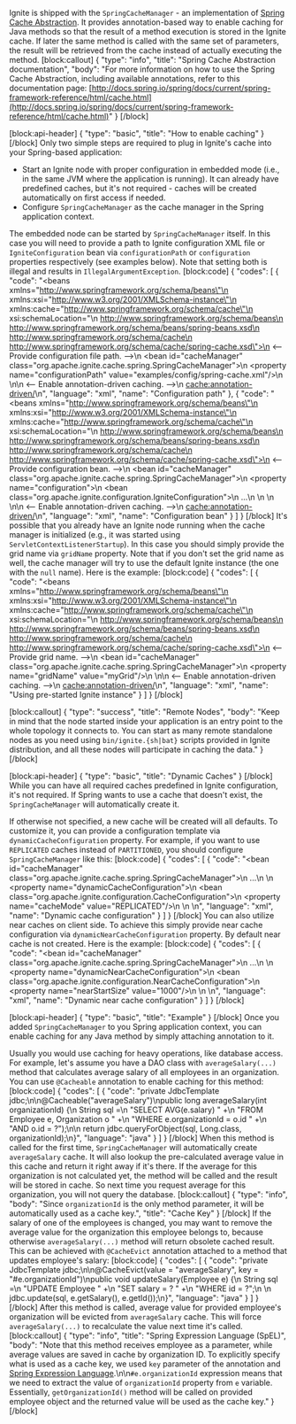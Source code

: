 Ignite is shipped with the `SpringCacheManager` - an implementation of [Spring Cache Abstraction](http://docs.spring.io/spring/docs/current/spring-framework-reference/html/cache.html). It provides annotation-based way to enable caching for Java methods so that the result of a method execution is stored in the Ignite cache. If later the same method is called with the same set of parameters, the result will be retrieved from the cache instead of actually executing the method.
[block:callout]
{
  "type": "info",
  "title": "Spring Cache Abstraction documentation",
  "body": "For more information on how to use the Spring Cache Abstraction, including available annotations, refer to this documentation page: [http://docs.spring.io/spring/docs/current/spring-framework-reference/html/cache.html](http://docs.spring.io/spring/docs/current/spring-framework-reference/html/cache.html)"
}
[/block]

[block:api-header]
{
  "type": "basic",
  "title": "How to enable caching"
}
[/block]
Only two simple steps are required to plug in Ignite's cache into your Spring-based application:
* Start an Ignite node with proper configuration in embedded mode (i.e., in the same JVM where the application is running). It can already have predefined caches, but it's not required - caches will be created automatically on first access if needed.
* Configure `SpringCacheManager` as the cache manager in the Spring application context.

The embedded node can be started by `SpringCacheManager` itself. In this case you will need to provide a path to Ignite configuration XML file or `IgniteConfiguration` bean via `configurationPath` or `configuration` properties respectively (see examples below). Note that setting both is illegal and results in `IllegalArgumentException`.
[block:code]
{
  "codes": [
    {
      "code": "<beans xmlns=\"http://www.springframework.org/schema/beans\"\n       xmlns:xsi=\"http://www.w3.org/2001/XMLSchema-instance\"\n       xmlns:cache=\"http://www.springframework.org/schema/cache\"\n       xsi:schemaLocation=\"\n         http://www.springframework.org/schema/beans\n         http://www.springframework.org/schema/beans/spring-beans.xsd\n         http://www.springframework.org/schema/cache\n         http://www.springframework.org/schema/cache/spring-cache.xsd\">\n    <-- Provide configuration file path. -->\n    <bean id=\"cacheManager\" class=\"org.apache.ignite.cache.spring.SpringCacheManager\">\n        <property name=\"configurationPath\" value=\"examples/config/spring-cache.xml\"/>\n    </bean>\n\n    <-- Enable annotation-driven caching. -->\n    <cache:annotation-driven/>\n</beans>",
      "language": "xml",
      "name": "Configuration path"
    },
    {
      "code": "<beans xmlns=\"http://www.springframework.org/schema/beans\"\n       xmlns:xsi=\"http://www.w3.org/2001/XMLSchema-instance\"\n       xmlns:cache=\"http://www.springframework.org/schema/cache\"\n       xsi:schemaLocation=\"\n         http://www.springframework.org/schema/beans\n         http://www.springframework.org/schema/beans/spring-beans.xsd\n         http://www.springframework.org/schema/cache\n         http://www.springframework.org/schema/cache/spring-cache.xsd\">\n    <-- Provide configuration bean. -->\n    <bean id=\"cacheManager\" class=\"org.apache.ignite.cache.spring.SpringCacheManager\">\n        <property name=\"configuration\">\n            <bean class=\"org.apache.ignite.configuration.IgniteConfiguration\">\n                 ...\n            </bean>\n        </property>\n    </bean>\n\n    <-- Enable annotation-driven caching. -->\n    <cache:annotation-driven/>\n</beans>",
      "language": "xml",
      "name": "Configuration bean"
    }
  ]
}
[/block]
It's possible that you already have an Ignite node running when the cache manager is initialized (e.g., it was started using `ServletContextListenerStartup`). In this case you should simply provide the grid name via `gridName` property. Note that if you don't set the grid name as well, the cache manager will try to use the default Ignite instance (the one with the `null` name). Here is the example:
[block:code]
{
  "codes": [
    {
      "code": "<beans xmlns=\"http://www.springframework.org/schema/beans\"\n       xmlns:xsi=\"http://www.w3.org/2001/XMLSchema-instance\"\n       xmlns:cache=\"http://www.springframework.org/schema/cache\"\n       xsi:schemaLocation=\"\n         http://www.springframework.org/schema/beans\n         http://www.springframework.org/schema/beans/spring-beans.xsd\n         http://www.springframework.org/schema/cache\n         http://www.springframework.org/schema/cache/spring-cache.xsd\">\n    <-- Provide grid name. -->\n    <bean id=\"cacheManager\" class=\"org.apache.ignite.cache.spring.SpringCacheManager\">\n        <property name=\"gridName\" value=\"myGrid\"/>\n    </bean>\n\n    <-- Enable annotation-driven caching. -->\n    <cache:annotation-driven/>\n</beans>",
      "language": "xml",
      "name": "Using pre-started Ignite instance"
    }
  ]
}
[/block]

[block:callout]
{
  "type": "success",
  "title": "Remote Nodes",
  "body": "Keep in mind that the node started inside your application is an entry point to the whole topology it connects to. You can start as many remote standalone nodes as you need using `bin/ignite.{sh|bat}` scripts provided in Ignite distribution, and all these nodes will participate in caching the data."
}
[/block]

[block:api-header]
{
  "type": "basic",
  "title": "Dynamic Caches"
}
[/block]
While you can have all required caches predefined in Ignite configuration, it's not required. If Spring wants to use a cache that doesn't exist, the `SpringCacheManager` will automatically create it.

If otherwise not specified, a new cache will be created will all defaults. To customize it, you can provide a configuration template via `dynamicCacheConfiguration` property. For example, if you want to use `REPLICATED` caches instead of `PARTITIONED`, you should configure `SpringCacheManager` like this:
[block:code]
{
  "codes": [
    {
      "code": "<bean id=\"cacheManager\" class=\"org.apache.ignite.cache.spring.SpringCacheManager\">\n    ...\n  \n    <property name=\"dynamicCacheConfiguration\">\n        <bean class=\"org.apache.ignite.configuration.CacheConfiguration\">\n            <property name=\"cacheMode\" value=\"REPLICATED\"/>\n        </bean>\n    </property>\n</bean>",
      "language": "xml",
      "name": "Dynamic cache configuration"
    }
  ]
}
[/block]
You can also utilize near caches on client side. To achieve this simply provide near cache configuration via `dynamicNearCacheConfiguration` property. By default near cache is not created. Here is the example:
[block:code]
{
  "codes": [
    {
      "code": "<bean id=\"cacheManager\" class=\"org.apache.ignite.cache.spring.SpringCacheManager\">\n    ...\n  \n    <property name=\"dynamicNearCacheConfiguration\">\n        <bean class=\"org.apache.ignite.configuration.NearCacheConfiguration\">\n            <property name=\"nearStartSize\" value=\"1000\"/>\n        </bean>\n    </property>\n</bean>",
      "language": "xml",
      "name": "Dynamic near cache configuration"
    }
  ]
}
[/block]

[block:api-header]
{
  "type": "basic",
  "title": "Example"
}
[/block]
Once you added `SpringCacheManager` to you Spring application context, you can enable caching for any Java method by simply attaching annotation to it.

Usually you would use caching for heavy operations, like database access. For example, let's assume you have a DAO class with `averageSalary(...)` method that calculates average salary of all employees in an organization. You can use `@Cacheable` annotation to enable caching for this method:
[block:code]
{
  "codes": [
    {
      "code": "private JdbcTemplate jdbc;\n\n@Cacheable(\"averageSalary\")\npublic long averageSalary(int organizationId) {\n    String sql =\n        \"SELECT AVG(e.salary) \" +\n        \"FROM Employee e, Organization o \" +\n        \"WHERE e.organizationId = o.id \" +\n        \"AND o.id = ?\");\n\n    return jdbc.queryForObject(sql, Long.class, organizationId);\n}",
      "language": "java"
    }
  ]
}
[/block]
When this method is called for the first time, `SpringCacheManager` will automatically create `averageSalary` cache. It will also lookup the pre-calculated average value in this cache and return it right away if it's there. If the average for this organization is not calculated yet, the method will be called and the result will be stored in cache. So next time you request average for this organization, you will not query the database.
[block:callout]
{
  "type": "info",
  "body": "Since `organizationId` is the only method parameter, it will be automatically used as a cache key.",
  "title": "Cache Key"
}
[/block]
If the salary of one of the employees is changed, you may want to remove the average value for the organization this employee belongs to, because otherwise `averageSalary(...)` method will return obsolete cached result. This can be achieved with `@CacheEvict` annotation attached to a method that updates employee's salary:
[block:code]
{
  "codes": [
    {
      "code": "private JdbcTemplate jdbc;\n\n@CacheEvict(value = \"averageSalary\", key = \"#e.organizationId\")\npublic void updateSalary(Employee e) {\n    String sql =\n        \"UPDATE Employee \" +\n        \"SET salary = ? \" +\n        \"WHERE id = ?\";\n  \n    jdbc.update(sql, e.getSalary(), e.getId());\n}",
      "language": "java"
    }
  ]
}
[/block]
After this method is called, average value for provided employee's organization will be evicted from `averageSalary` cache. This will force `averageSalary(...)` to recalculate the value next time it's called.
[block:callout]
{
  "type": "info",
  "title": "Spring Expression Language (SpEL)",
  "body": "Note that this method receives employee as a parameter, while average values are saved in cache by organization ID. To explicitly specify what is used as a cache key, we used `key` parameter of the annotation and [Spring Expression Language](http://docs.spring.io/spring/docs/current/spring-framework-reference/html/expressions.html).\n\n`#e.organizationId` expression means that we need to extract the value of `organizationId` property from `e` variable. Essentially, `getOrganizationId()` method will be called on provided employee object and the returned value will be used as the cache key."
}
[/block]